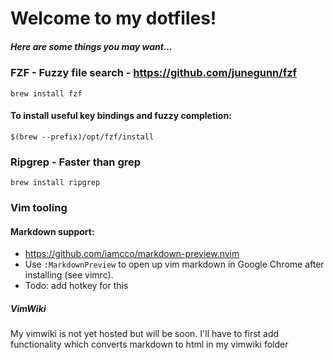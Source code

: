 # Welcome to my dotfiles!

##### Here are some things you may want...


### FZF - Fuzzy file search - https://github.com/junegunn/fzf

`brew install fzf`
#### To install useful key bindings and fuzzy completion:
`$(brew --prefix)/opt/fzf/install`


### Ripgrep - Faster than grep
`brew install ripgrep`

### Vim tooling

#### Markdown support:
- https://github.com/iamcco/markdown-preview.nvim
-  Use `:MarkdownPreview` to open up vim markdown in Google Chrome after installing (see vimrc).
- Todo: add hotkey for this 

##### VimWiki
My vimwiki is not yet hosted but will be soon. I'll have to first add functionality which converts markdown to html in my vimwiki folder
